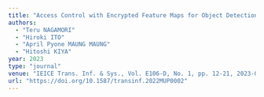 ```yaml
---
title: "Access Control with Encrypted Feature Maps for Object Detection Models"
authors:
  - "Teru NAGAMORI"
  - "Hiroki ITO"
  - "April Pyone MAUNG MAUNG"
  - "Hitoshi KIYA"
year: 2023
type: "journal"
venue: "IEICE Trans. Inf. & Sys., Vol. E106-D, No. 1, pp. 12-21, 2023-01-01."
url: "https://doi.org/10.1587/transinf.2022MUP0002"
---
```

